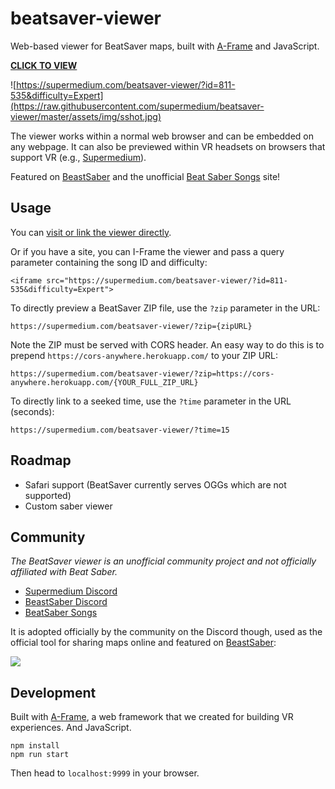 # beatsaver-viewer

[A-Frame]: https://aframe.io
[visit]: https://supermedium.com/beatsaver-viewer/?id=811-535&difficulty=Expert

Web-based viewer for BeatSaver maps, built with [A-Frame] and JavaScript.


**[CLICK TO VIEW][visit]**

![https://supermedium.com/beatsaver-viewer/?id=811-535&difficulty=Expert](https://raw.githubusercontent.com/supermedium/beatsaver-viewer/master/assets/img/sshot.jpg)

The viewer works within a normal web browser and can be embedded on any
webpage. It can also be previewed within VR headsets on browsers that support
VR (e.g., [Supermedium](https://supermedium.com)).

Featured on [BeastSaber](https://bsaber.com) and the unofficial [Beat Saber
Songs](https://beatsaber-songs.herokuapp.com/top/all) site!

## Usage

You can [visit or link the viewer directly][visit].

Or if you have a site, you can I-Frame the viewer and pass a query parameter
containing the song ID and difficulty:

```
<iframe src="https://supermedium.com/beatsaver-viewer/?id=811-535&difficulty=Expert">
```

To directly preview a BeatSaver ZIP file, use the `?zip` parameter in the URL:

`https://supermedium.com/beatsaver-viewer/?zip={zipURL}`

Note the ZIP must be served with CORS header. An easy way to do this is to
prepend `https://cors-anywhere.herokuapp.com/` to your ZIP URL:

`https://supermedium.com/beatsaver-viewer/?zip=https://cors-anywhere.herokuapp.com/{YOUR_FULL_ZIP_URL}`

To directly link to a seeked time, use the `?time` parameter in the URL (seconds):

`https://supermedium.com/beatsaver-viewer/?time=15`

## Roadmap

- Safari support (BeatSaver currently serves OGGs which are not supported)
- Custom saber viewer

## Community

*The BeatSaver viewer is an unofficial community project and not officially
affiliated with Beat Saber.*

- [Supermedium Discord](https://supermedium.com/discord)
- [BeastSaber Discord](https://discordapp.com/invite/cZpFayw)
- [BeatSaber Songs](https://beatsaber-songs.herokuapp.com/top/all)

It is adopted officially by the community on the Discord though, used as the
official tool for sharing maps online and featured on [BeastSaber](bsaber.com):

![](https://user-images.githubusercontent.com/674727/57561078-abdc0300-733e-11e9-9476-88e1bc6b2867.png)

## Development

Built with [A-Frame](https://aframe.io), a web framework that we created for
building VR experiences. And JavaScript.

```
npm install
npm run start
```

Then head to `localhost:9999` in your browser.
